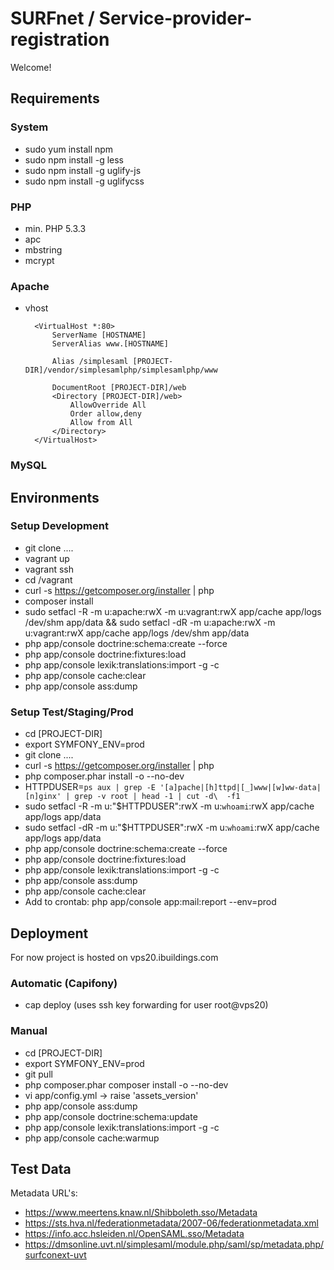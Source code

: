 SURFnet / Service-provider-registration
========================

Welcome!

Requirements
----------------------------------

### System
* sudo yum install npm
* sudo npm install -g less
* sudo npm install -g uglify-js
* sudo npm install -g uglifycss

### PHP
* min. PHP 5.3.3
* apc
* mbstring
* mcrypt

### Apache
* vhost

        <VirtualHost *:80>
            ServerName [HOSTNAME]
            ServerAlias www.[HOSTNAME]
        
            Alias /simplesaml [PROJECT-DIR]/vendor/simplesamlphp/simplesamlphp/www
        
            DocumentRoot [PROJECT-DIR]/web
            <Directory [PROJECT-DIR]/web>
                AllowOverride All
                Order allow,deny
                Allow from All
            </Directory>
        </VirtualHost>

### MySQL

Environments
----------------------------------

### Setup Development
* git clone ....
* vagrant up
* vagrant ssh
* cd /vagrant
* curl -s https://getcomposer.org/installer | php
* composer install
* sudo setfacl -R -m u:apache:rwX -m u:vagrant:rwX app/cache app/logs /dev/shm app/data && sudo setfacl -dR -m u:apache:rwX -m u:vagrant:rwX app/cache app/logs /dev/shm app/data
* php app/console doctrine:schema:create --force
* php app/console doctrine:fixtures:load
* php app/console lexik:translations:import -g -c
* php app/console cache:clear
* php app/console ass:dump

### Setup Test/Staging/Prod
* cd [PROJECT-DIR]
* export SYMFONY_ENV=prod
* git clone ....
* curl -s https://getcomposer.org/installer | php
* php composer.phar install -o --no-dev
* HTTPDUSER=`ps aux | grep -E '[a]pache|[h]ttpd|[_]www|[w]ww-data|[n]ginx' | grep -v root | head -1 | cut -d\  -f1`
* sudo setfacl -R -m u:"$HTTPDUSER":rwX -m u:`whoami`:rwX app/cache app/logs app/data
* sudo setfacl -dR -m u:"$HTTPDUSER":rwX -m u:`whoami`:rwX app/cache app/logs app/data
* php app/console doctrine:schema:create --force
* php app/console doctrine:fixtures:load
* php app/console lexik:translations:import -g -c
* php app/console ass:dump
* php app/console cache:clear
* Add to crontab: php app/console app:mail:report --env=prod 

Deployment
----------------------------------

For now project is hosted on vps20.ibuildings.com

### Automatic (Capifony)
* cap deploy (uses ssh key forwarding for user root@vps20)

### Manual
* cd [PROJECT-DIR]
* export SYMFONY_ENV=prod
* git pull
* php composer.phar composer install -o --no-dev
* vi app/config.yml -> raise 'assets_version'
* php app/console ass:dump
* php app/console doctrine:schema:update
* php app/console lexik:translations:import -g -c
* php app/console cache:warmup

Test Data
----------------------------------

Metadata URL's:

* https://www.meertens.knaw.nl/Shibboleth.sso/Metadata
* https://sts.hva.nl/federationmetadata/2007-06/federationmetadata.xml
* https://info.acc.hsleiden.nl/OpenSAML.sso/Metadata
* https://dmsonline.uvt.nl/simplesaml/module.php/saml/sp/metadata.php/surfconext-uvt 
